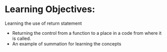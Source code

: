 Learning Objectives:
=======================

Learning the use of return statement
 - Returning the control from a function to a place in a code from where it is called.
 - An example of summation for learning the concepts
 

